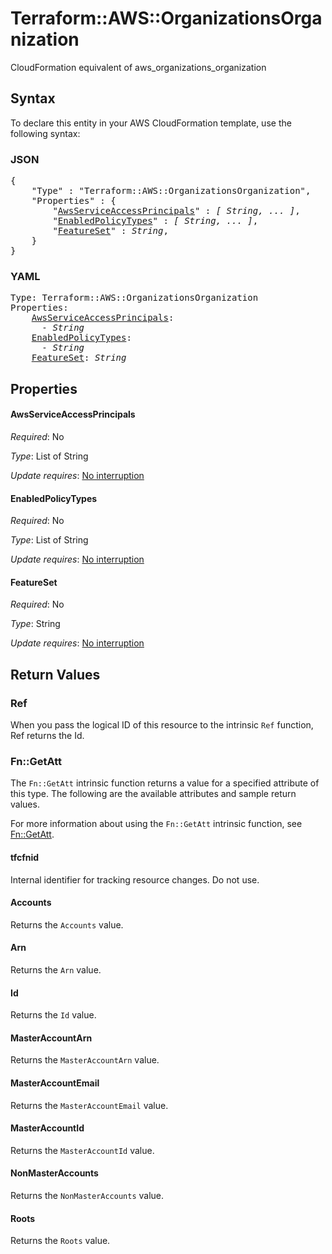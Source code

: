 # Terraform::AWS::OrganizationsOrganization

CloudFormation equivalent of aws_organizations_organization

## Syntax

To declare this entity in your AWS CloudFormation template, use the following syntax:

### JSON

<pre>
{
    "Type" : "Terraform::AWS::OrganizationsOrganization",
    "Properties" : {
        "<a href="#awsserviceaccessprincipals" title="AwsServiceAccessPrincipals">AwsServiceAccessPrincipals</a>" : <i>[ String, ... ]</i>,
        "<a href="#enabledpolicytypes" title="EnabledPolicyTypes">EnabledPolicyTypes</a>" : <i>[ String, ... ]</i>,
        "<a href="#featureset" title="FeatureSet">FeatureSet</a>" : <i>String</i>,
    }
}
</pre>

### YAML

<pre>
Type: Terraform::AWS::OrganizationsOrganization
Properties:
    <a href="#awsserviceaccessprincipals" title="AwsServiceAccessPrincipals">AwsServiceAccessPrincipals</a>: <i>
      - String</i>
    <a href="#enabledpolicytypes" title="EnabledPolicyTypes">EnabledPolicyTypes</a>: <i>
      - String</i>
    <a href="#featureset" title="FeatureSet">FeatureSet</a>: <i>String</i>
</pre>

## Properties

#### AwsServiceAccessPrincipals

_Required_: No

_Type_: List of String

_Update requires_: [No interruption](https://docs.aws.amazon.com/AWSCloudFormation/latest/UserGuide/using-cfn-updating-stacks-update-behaviors.html#update-no-interrupt)

#### EnabledPolicyTypes

_Required_: No

_Type_: List of String

_Update requires_: [No interruption](https://docs.aws.amazon.com/AWSCloudFormation/latest/UserGuide/using-cfn-updating-stacks-update-behaviors.html#update-no-interrupt)

#### FeatureSet

_Required_: No

_Type_: String

_Update requires_: [No interruption](https://docs.aws.amazon.com/AWSCloudFormation/latest/UserGuide/using-cfn-updating-stacks-update-behaviors.html#update-no-interrupt)

## Return Values

### Ref

When you pass the logical ID of this resource to the intrinsic `Ref` function, Ref returns the Id.

### Fn::GetAtt

The `Fn::GetAtt` intrinsic function returns a value for a specified attribute of this type. The following are the available attributes and sample return values.

For more information about using the `Fn::GetAtt` intrinsic function, see [Fn::GetAtt](https://docs.aws.amazon.com/AWSCloudFormation/latest/UserGuide/intrinsic-function-reference-getatt.html).

#### tfcfnid

Internal identifier for tracking resource changes. Do not use.

#### Accounts

Returns the <code>Accounts</code> value.

#### Arn

Returns the <code>Arn</code> value.

#### Id

Returns the <code>Id</code> value.

#### MasterAccountArn

Returns the <code>MasterAccountArn</code> value.

#### MasterAccountEmail

Returns the <code>MasterAccountEmail</code> value.

#### MasterAccountId

Returns the <code>MasterAccountId</code> value.

#### NonMasterAccounts

Returns the <code>NonMasterAccounts</code> value.

#### Roots

Returns the <code>Roots</code> value.

